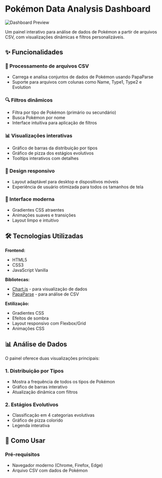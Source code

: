 # Pokémon Data Analysis Dashboard

![Dashboard Preview](./screenshot.png)

Um painel interativo para análise de dados de Pokémon a partir de arquivos CSV, com visualizações dinâmicas e filtros personalizáveis.

## ✨ Funcionalidades

### 📂 Processamento de arquivos CSV
- Carrega e analisa conjuntos de dados de Pokémon usando PapaParse
- Suporte para arquivos com colunas como Name, Type1, Type2 e Evolution

### 🔍 Filtros dinâmicos
- Filtra por tipo de Pokémon (primário ou secundário)
- Busca Pokémon por nome
- Interface intuitiva para aplicação de filtros

### 📊 Visualizações interativas
- Gráfico de barras da distribuição por tipos
- Gráfico de pizza dos estágios evolutivos
- Tooltips interativos com detalhes

### 📱 Design responsivo
- Layout adaptável para desktop e dispositivos móveis
- Experiência de usuário otimizada para todos os tamanhos de tela

### 🎨 Interface moderna
- Gradientes CSS atraentes
- Animações suaves e transições
- Layout limpo e intuitivo

## 🛠️ Tecnologias Utilizadas

**Frontend:**
- HTML5
- CSS3
- JavaScript Vanilla

**Bibliotecas:**
- [Chart.js](https://www.chartjs.org/) - para visualização de dados
- [PapaParse](https://www.papaparse.com/) - para análise de CSV

**Estilização:**
- Gradientes CSS
- Efeitos de sombra
- Layout responsivo com Flexbox/Grid
- Animações CSS

## 📊 Análise de Dados

O painel oferece duas visualizações principais:

### 1. Distribuição por Tipos
- Mostra a frequência de todos os tipos de Pokémon
- Gráfico de barras interativo
- Atualização dinâmica com filtros

### 2. Estágios Evolutivos
- Classificação em 4 categorias evolutivas
- Gráfico de pizza colorido
- Legenda interativa

## 🚀 Como Usar

### Pré-requisitos
- Navegador moderno (Chrome, Firefox, Edge)
- Arquivo CSV com dados de Pokémon
